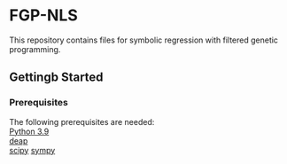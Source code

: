 # FGP-NLS
This repository contains files for symbolic regression with filtered genetic programming.

## Gettingb Started
### Prerequisites
The following prerequisites are needed:  
[Python 3.9](https://www.python.org/downloads/release/python-390/)  
[deap](https://github.com/DEAP/deap)  
[scipy](https://github.com/scipy/scipy)
[sympy](https://github.com/sympy/sympy)  
